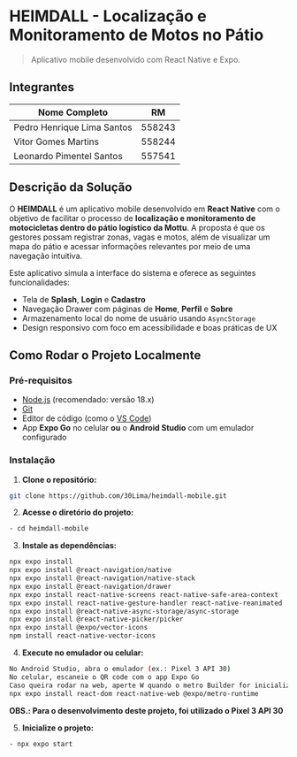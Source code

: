 # HEIMDALL - Localização e Monitoramento de Motos no Pátio
> Aplicativo mobile desenvolvido com React Native e Expo.

## Integrantes

| Nome Completo               | RM       |
|-----------------------------|----------|
| Pedro Henrique Lima Santos  | 558243   |
| Vitor Gomes Martins         | 558244   |
| Leonardo Pimentel Santos    | 557541   |

## Descrição da Solução

O **HEIMDALL** é um aplicativo mobile desenvolvido em **React Native** com o objetivo de facilitar o processo de **localização e monitoramento de motocicletas dentro do pátio logístico da Mottu**. A proposta é que os gestores possam registrar zonas, vagas e motos, além de visualizar um mapa do pátio e acessar informações relevantes por meio de uma navegação intuitiva.

Este aplicativo simula a interface do sistema e oferece as seguintes funcionalidades:

- Tela de **Splash**, **Login** e **Cadastro**
- Navegação Drawer com páginas de **Home**, **Perfil** e **Sobre**
- Armazenamento local do nome de usuário usando `AsyncStorage`
- Design responsivo com foco em acessibilidade e boas práticas de UX

## Como Rodar o Projeto Localmente

### Pré-requisitos

- [Node.js](https://nodejs.org/) (recomendado: versão 18.x)
- [Git](https://git-scm.com/)
- Editor de código (como o [VS Code](https://code.visualstudio.com/))
- App **Expo Go** no celular **ou** o **Android Studio** com um emulador configurado

### Instalação

1. **Clone o repositório:**

```bash
git clone https://github.com/30Lima/heimdall-mobile.git
```
2. **Acesse o diretório do projeto:**

```bash
- cd heimdall-mobile
```

3. **Instale as dependências:**

```bash
npx expo install
npx expo install @react-navigation/native
npx expo install @react-navigation/native-stack
npx expo install @react-navigation/drawer
npx expo install react-native-screens react-native-safe-area-context
npx expo install react-native-gesture-handler react-native-reanimated
npx expo install @react-native-async-storage/async-storage
npx expo install @react-native-picker/picker
npx expo install @expo/vector-icons
npm install react-native-vector-icons
```

4. **Execute no emulador ou celular:**

```bash
No Android Studio, abra o emulador (ex.: Pixel 3 API 30)
No celular, escaneie o QR code com o app Expo Go
Caso queira rodar na web, aperte W quando o metro Builder for inicializado e baixe a dependencia:
npx expo install react-dom react-native-web @expo/metro-runtime
```

**OBS.: Para o desenvolvimento deste projeto, foi utilizado o Pixel 3 API 30**

5. **Inicialize o projeto:**

```bash
- npx expo start
```